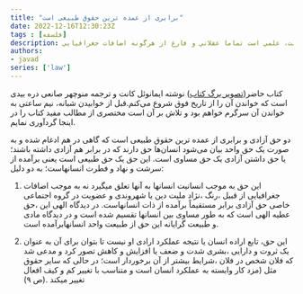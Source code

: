 ```yaml
---
title: "برابری از عمده ترین حقوق طبیعی است"
date: 2022-12-16T12:30:23Z
tags : [فلسفه]
description: علم حقوق عبارت است از شناخت حقوق طبيعي و اين غير از حقوقدان بودن است كه به انواع قانون گذاري در علم حقوق اطلاق مي شود . علم حقوق بر اساس مباني تفكر كانت، علمي است تماما عقلاني و فارغ از هرگونه اضافات جغرافيايي..
authors:
- javad
series: ['law']
---
```


کتاب حاضر([تصویر برگ کتاب](/crime/img/kant-book.jpg)) نوشته  ایمانوئل کانت و ترجمه منوچهر صانعی دره بيدی است که خواندن آن را از تاریخ فوق شروع می‌کنم.قبل از خوابیدن شبانه، نیم ساعتی به خواندن آن سرگرم خواهم بود و تلاش بر آن است مختصری از مطالب مفید کتاب را در اینجا گردآوری نمایم.

دو حق آزادی و برابری از عمده ترین حقوق طبیعی است که گاهی در هم ادغام شده و به صورت یک حق واحد بیان می‌شود انسان‌ها حق دارند که در برابر هم آزادی داشته باشند؛ یا حق داشتن آزادی یک حق مساوی است. این حق یک حق طبیعی است یعنی برآمده از سرشت و نهاد و فطرت انسانهاست؛ به دو دلیل:

1. این حق به موجب انسانیت انسانها به آنها تعلق میگیرد نه به موجب اضافات جغرافیایی از قبیل ،رنگ ،نژاد ملیت دین یا شهروندی و عضویت در گروه اجتماعی خاصی حق آزادی برابر مستقیماً برآمده از ذات انسانهاست. در دیدگاه الهی این ،حق عطیه الهی است که به طور مساوی بین انسانها تقسیم شده است و در دیدگاه مادی و طبیعت گرایانه این حق از طبیعت واحد انسانهابرآمده است. 

2. این حق، تابع اراده انسان یا نتیجه عملکرد ارادی او نیست تا بتوان برای آن به عنوان یک ثروت و دارایی ،بشری شدت و ضعف یا افزایش و کاهش تصور کرد و مدعی شد که فلان شخص در فلان ،شرایط بیشتر از آن برخوردار است؛ در حالی که سایر حقوق مثل (مزد کار وابسته به عملکرد انسان است و متناسب با تغيير كم و كيف افعال تغییر میکند .(ص ٩)
